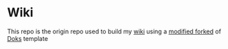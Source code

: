 # Wiki
This repo is the origin repo used to build my [wiki](https://wiki.adhadse.com) using a [modified forked](https://github.com/adhadse/doks/) of [Doks](https://github.com/h-enk/doks/) template